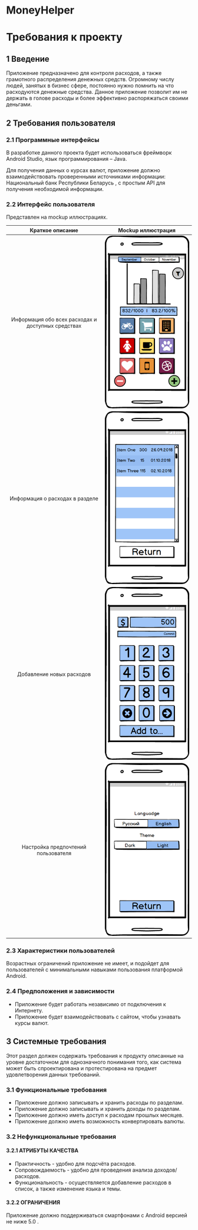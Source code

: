 # MoneyHelper

# Требования к проекту
## 1 Введение

Приложение предназначено для контроля расходов, а также грамотного распределения денежных средств.
Огромному числу людей, занятых в бизнес сфере, постоянно нужно помнить на что расходуются денежные средства. Данное приложение позволит им не держать в голове расходы и более эффективно распоряжаться своими деньгами.

## 2 Требования пользователя
### 2.1 Программные интерфейсы
В разработке данного проекта будет использоваться фреймворк Android Studio, язык программирования – Java.

Для получения данных о курсах валют, приложение должно взаимодействовать проверенными источниками информации: Национальный банк Республики Беларусь , с простым API для получения необходимой информации.
### 2.2 Интерфейс пользователя
Представлен на mockup иллюстрациях.  
  
  
| Краткое описание                                   |	Mockup иллюстрация |
| :------------------------------------------------: | :-----------------: |
| Информация обо всех расходах и доступных средствах | ![Image alt](https://github.com/Andrey-Zelinskiy/Money_Helper/blob/master/Main.png)
| Информация о расходах в разделе	                   | ![Image alt](https://github.com/Andrey-Zelinskiy/Money_Helper/blob/master/Costs.png)
| Добавление новых расходов	                         | ![Image alt](https://github.com/Andrey-Zelinskiy/Money_Helper/blob/master/Add.png)
| Настройка предпочтений пользователя	               | ![Image alt](https://github.com/Andrey-Zelinskiy/Money_Helper/blob/master/Setting.png)

### 2.3 Характеристики пользователей
Возрастных ограничений приложение не имеет, и подойдет для пользователей с минимальными навыками пользования платформой Android.
### 2.4 Предположения и зависимости
*	Приложение будет работать независимо от подключения к Интернету.
*	Приложение будет взаимодействовать с сайтом, чтобы узнавать курсы валют.
## 3 Системные требования
Этот раздел должен содержать требования к продукту описанные на уровне достаточном для однозначного понимания того, как система может быть спроектирована и протестирована на предмет удовлетворения данных требований.
### 3.1 Функциональные требования
*	Приложение должно записывать и хранить расходы по разделам.
*	Приложение должно записывать и хранить доходы по разделам.
*	Приложение должно иметь доступ к расходам прошлых месяцев.
*	Приложение должно иметь возможность конвертировать валюты.

### 3.2 Нефункциональные требования
#### 3.2.1 АТРИБУТЫ КАЧЕСТВА
*	Практичность - удобно для подсчёта расходов.
*	Сопровождаемость - удобно для проведения анализа доходов/расходов.
*	Функциональность - осуществляется добавление расходов в список, а также изменение языка и темы.
#### 3.2.2 ОГРАНИЧЕНИЯ
Приложение должно поддерживаться смартфонами с Android версией не ниже 5.0 .
